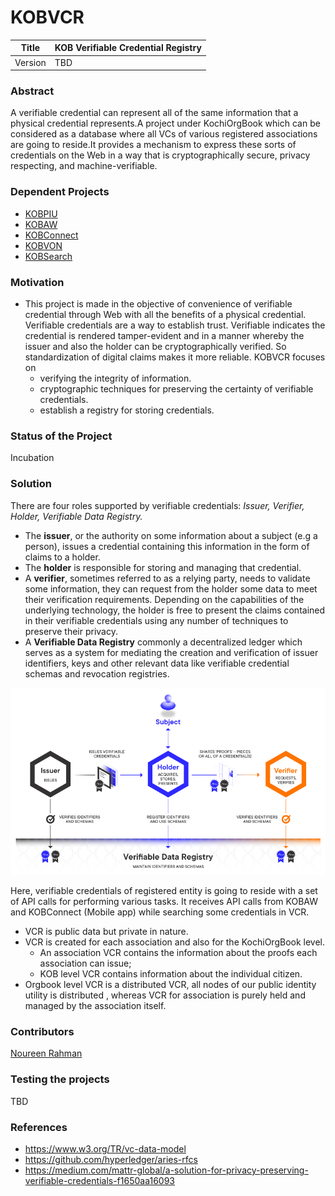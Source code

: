 # KOBVCR
Title    |   KOB Verifiable Credential Registry
---------|-------------------------------------
Version  |   TBD

### Abstract
A verifiable credential can represent all of the same information that a physical credential represents.A project under KochiOrgBook which can be considered as a database where all VCs of various registered associations are going to reside.It provides a mechanism to express these sorts of credentials on the Web in a way that is cryptographically secure, privacy respecting, and machine-verifiable.

### Dependent Projects
* [KOBPIU](https://github.com/hyperledgerkochi/KOBPIU)
* [KOBAW](https://github.com/hyperledgerkochi/KOBAW)
* [KOBConnect](https://github.com/hyperledgerkochi/KOBConnect)
* [KOBVON](https://github.com/hyperledgerkochi/KOBVON)
* [KOBSearch](https://github.com/hyperledgerkochi/KOBSearch)

### Motivation
- This project is made in the objective of convenience of verifiable credential through Web with all the benefits of a physical credential. Verifiable credentials are a way to establish trust. Verifiable indicates the credential is rendered tamper-evident and in a manner whereby the issuer and also the holder can be cryptographically verified. So standardization of digital claims makes it more reliable. KOBVCR focuses on
    - verifying the integrity of information.
    - cryptographic techniques for preserving the certainty of verifiable credentials.
    - establish a registry for storing credentials.

### Status of the Project
Incubation

### Solution
There are four roles supported by verifiable credentials: *Issuer, Verifier, Holder, Verifiable Data Registry.*
- The **issuer**, or the authority on some information about a subject (e.g a person), issues a credential containing this information in the form of claims to a holder. 
- The **holder** is responsible for storing and managing that credential. 
- A **verifier**, sometimes referred to as a relying party, needs to validate some information, they can request from the holder some data to meet their verification requirements. Depending on the capabilities of the underlying technology, the holder is free to present the claims contained in their verifiable credentials using any number of techniques to preserve their privacy.
- A **Verifiable Data Registry** commonly a decentralized ledger which serves as a system for mediating the creation and verification of issuer identifiers, keys and other relevant data like verifiable credential schemas and revocation registries.




![vcr](https://github.com/Noureen124/KOBVCR/blob/master/IMAGES/vcr%20pic.png)




Here, verifiable credentials of registered entity is going to reside with a set of API calls for performing various tasks. It receives API calls from KOBAW and KOBConnect (Mobile app) while searching some credentials in VCR.

- VCR is public data but private in nature.
- VCR is created for each association and also for the KochiOrgBook level. 
    - An association VCR contains the information about the proofs each association can issue;
    - KOB level VCR contains information about the individual citizen.
- Orgbook level VCR is a distributed VCR, all nodes of our public identity utility is distributed , whereas VCR for association is purely held and managed by the association itself.



### Contributors
[Noureen Rahman](https://github.com/Noureen124)


### Testing the projects
TBD

### References
- https://www.w3.org/TR/vc-data-model
- https://github.com/hyperledger/aries-rfcs
- https://medium.com/mattr-global/a-solution-for-privacy-preserving-verifiable-credentials-f1650aa16093
